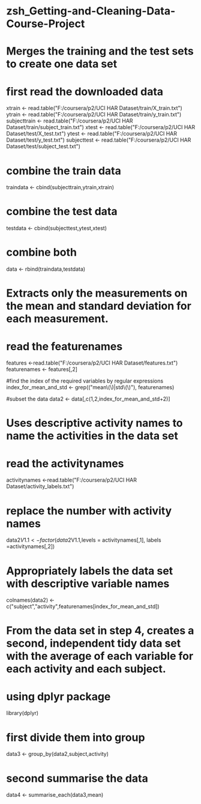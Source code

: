 # zsh_Getting-and-Cleaning-Data-Course-Project
# Merges the training and the test sets to create one data set

# first read the downloaded data
xtrain <- read.table("F:/coursera/p2/UCI HAR Dataset/train/X_train.txt") 
ytrain <- read.table("F:/coursera/p2/UCI HAR Dataset/train/y_train.txt")
subjecttrain <- read.table("F:/coursera/p2/UCI HAR Dataset/train/subject_train.txt")
xtest  <- read.table("F:/coursera/p2/UCI HAR Dataset/test/X_test.txt")
ytest  <- read.table("F:/coursera/p2/UCI HAR Dataset/test/y_test.txt")
subjecttest <- read.table("F:/coursera/p2/UCI HAR Dataset/test/subject_test.txt")

# combine the train data
traindata <- cbind(subjecttrain,ytrain,xtrain)
# combine the test data
testdata <- cbind(subjecttest,ytest,xtest)
# combine both
data <- rbind(traindata,testdata)

# Extracts only the measurements on the mean and standard deviation for each measurement.

# read the featurenames
features <-read.table("F:/coursera/p2/UCI HAR Dataset/features.txt")
featurenames <- features[,2]

#find the index of the required variables by regular expressions
index_for_mean_and_std <- grep(("mean\\(\\)|std\\(\\)"), featurenames)

#subset the data
data2 <- data[,c(1,2,index_for_mean_and_std+2)]

# Uses descriptive activity names to name the activities in the data set

# read the activitynames
activitynames <-read.table("F:/coursera/p2/UCI HAR Dataset/activity_labels.txt")

# replace the number with activity names
data2$V1.1 <-factor(data2$V1.1,levels = activitynames[,1], labels =activitynames[,2])

# Appropriately labels the data set with descriptive variable names
colnames(data2) <- c("subject","activity",featurenames[index_for_mean_and_std])

# From the data set in step 4, creates a second, independent tidy data set with the average of each variable for each activity and each subject.

# using dplyr package 
library(dplyr)
# first divide them into group
data3 <- group_by(data2,subject,activity)
# second summarise the data
data4 <- summarise_each(data3,mean)

